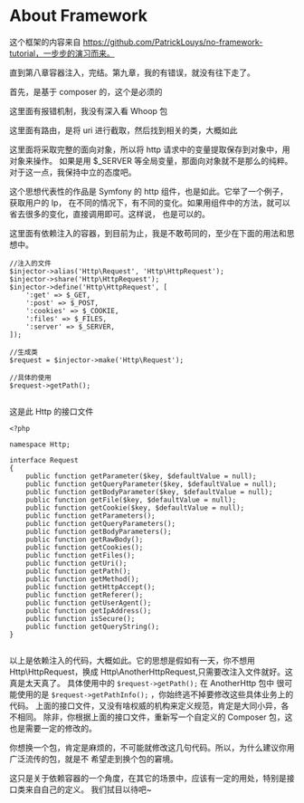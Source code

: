 # About Framework

这个框架的内容来自 https://github.com/PatrickLouys/no-framework-tutorial，一步步的演习而来。

直到第八章容器注入，完结。第九章，我的有错误，就没有往下走了。

首先，是基于 composer 的，这个是必须的

这里面有报错机制，我没有深入看 Whoop 包

这里面有路由，是将 uri 进行截取，然后找到相关的类，大概如此

这里面将采取完整的面向对象，所以将 http 请求中的变量提取保存到对象中，用对象来操作。
如果是用 $_SERVER 等全局变量，那面向对象就不是那么的纯粹。
对于这一点，我保持中立的态度吧。

这个思想代表性的作品是 Symfony 的 http 组件，也是如此。它举了一个例子，获取用户的 Ip，
在不同的情况下，有不同的变化。如果用组件中的方法，就可以省去很多的变化，直接调用即可。这样说，
也是可以的。

这里面有依赖注入的容器，到目前为止，我是不敢苟同的，至少在下面的用法和思想中。

```
//注入的文件
$injector->alias('Http\Request', 'Http\HttpRequest');
$injector->share('Http\HttpRequest');
$injector->define('Http\HttpRequest', [
    ':get' => $_GET,
    ':post' => $_POST,
    ':cookies' => $_COOKIE,
    ':files' => $_FILES,
    ':server' => $_SERVER,
]);

//生成类
$request = $injector->make('Http\Request');

//具体的使用
$request->getPath();


```

这是此 Http 的接口文件
```
<?php

namespace Http;

interface Request
{
    public function getParameter($key, $defaultValue = null);
    public function getQueryParameter($key, $defaultValue = null);
    public function getBodyParameter($key, $defaultValue = null);
    public function getFile($key, $defaultValue = null);
    public function getCookie($key, $defaultValue = null);
    public function getParameters();
    public function getQueryParameters();
    public function getBodyParameters();
    public function getRawBody();
    public function getCookies();
    public function getFiles();
    public function getUri();
    public function getPath();
    public function getMethod();
    public function getHttpAccept();
    public function getReferer();
    public function getUserAgent();
    public function getIpAddress();
    public function isSecure();
    public function getQueryString();
}


```

以上是依赖注入的代码，大概如此。它的思想是假如有一天，你不想用 Http\HttpRequest，换成 
Http\AnotherHttpRequest,只需要改注入文件就好。这真是太天真了。
具体使用中的 ```$request->getPath();``` 在 AnotherHttp 包中
很可能使用的是 ```$request->getPathInfo();``` ，你始终逃不掉要修改这些具体业务上的代码。
上面的接口文件，又没有啥权威的机构来定义规范，肯定是大同小异，各不相同。
除非，你根据上面的接口文件，重新写一个自定义的 Composer 包，这也是需要一定的修改的。

你想换一个包，肯定是麻烦的，不可能就修改这几句代码。所以，为什么建议你用广泛流传的包，就是不
希望走到换个包的窘境。

这只是关于依赖容器的一个角度，在其它的场景中，应该有一定的用处，特别是接口类来自自己的定义。
我们拭目以待吧~



